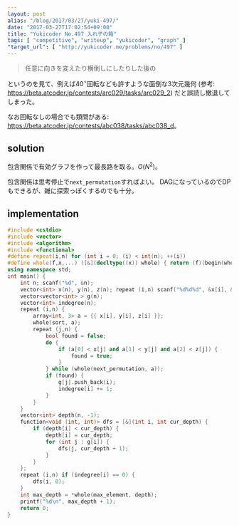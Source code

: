 ```yaml
---
layout: post
alias: "/blog/2017/03/27/yuki-497/"
date: "2017-03-27T17:02:54+09:00"
title: "Yukicoder No.497 入れ子の箱"
tags: [ "competitive", "writeup", "yukicoder", "graph" ]
"target_url": [ "http://yukicoder.me/problems/no/497" ]
---
```


<!-- {% raw %} -->

>   任意に向きを変えたり横倒しにしたりした後の

というのを見て、例えば$40^\circ$回転なども許すような面倒な$3$次元幾何 (参考: <https://beta.atcoder.jp/contests/arc029/tasks/arc029_2>) だと誤読し撤退してしまった。

なお回転なしの場合でも類問がある: <https://beta.atcoder.jp/contests/abc038/tasks/abc038_d>。

## solution

包含関係で有効グラフを作って最長路を取る。$O(N^2)$。

包含関係は思考停止で`next_permutation`すればよい。
DAGになっているのでDPもできるが、雑に探索っぽくするのでも十分。

## implementation

``` c++
#include <cstdio>
#include <vector>
#include <algorithm>
#include <functional>
#define repeat(i,n) for (int i = 0; (i) < int(n); ++(i))
#define whole(f,x,...) ([&](decltype((x)) whole) { return (f)(begin(whole), end(whole), ## __VA_ARGS__); })(x)
using namespace std;
int main() {
    int n; scanf("%d", &n);
    vector<int> x(n), y(n), z(n); repeat (i,n) scanf("%d%d%d", &x[i], &y[i], &z[i]);
    vector<vector<int> > g(n);
    vector<int> indegree(n);
    repeat (i,n) {
        array<int, 3> a = {{ x[i], y[i], z[i] }};
        whole(sort, a);
        repeat (j,n) {
            bool found = false;
            do {
                if (a[0] < x[j] and a[1] < y[j] and a[2] < z[j]) {
                    found = true;
                }
            } while (whole(next_permutation, a));
            if (found) {
                g[j].push_back(i);
                indegree[i] += 1;
            }
        }
    }
    vector<int> depth(n, -1);
    function<void (int, int)> dfs = [&](int i, int cur_depth) {
        if (depth[i] < cur_depth) {
            depth[i] = cur_depth;
            for (int j : g[i]) {
                dfs(j, cur_depth + 1);
            }
        }
    };
    repeat (i,n) if (indegree[i] == 0) {
        dfs(i, 0);
    }
    int max_depth = *whole(max_element, depth);
    printf("%d\n", max_depth + 1);
    return 0;
}
```

<!-- {% endraw %} -->
